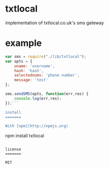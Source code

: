 txtlocal
=======

implementation of txtlocal.co.uk's sms gateway

example
=======


``` js
var sms = require("./lib/txtlocal");
var opts = {
	uname: 'username',
	hash: 'hash',
	selectednums: 'phone number',
	message: 'test'
};

sms.sendSMS(opts, function(err,res) {
	console.log(err,res);
});```

install
=======

With [npm](http://npmjs.org)

```
npm install txtlocal
```

license
=======

MIT